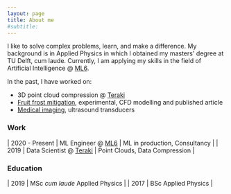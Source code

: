 ```yaml
---
layout: page
title: About me
#subtitle: 
---
```


I like to solve complex problems, learn, and make a difference. My background is in Applied Physics in which I obtained my masters' degree at TU Delft, cum laude. Currently, I am applying my skills in the field of Artificial Intelligence @ [ML6](https://ml6.eu).

In the past, I have worked on:
- 3D point cloud compression @ [Teraki](https://www.teraki.com)
- [Fruit frost mitigation](http://www.doi.org/10.1016/j.agrformet.2019.107868), experimental, CFD modelling and published article
- [Medical imaging](http://resolver.tudelft.nl/uuid:5befdae2-9636-4e92-bd75-9c516ae20726), ultrasound transducers

### Work

| 2020 - Present | ML Engineer @ [ML6](https://ml6.eu) | ML in production, Consultancy |
| 2019 | Data Scientist @ [Teraki](https://www.teraki.com) | Point Clouds, Data Compression |

### Education

| 2019 | MSc *cum laude* Applied Physics |
| 2017 | BSc Applied Physics |
